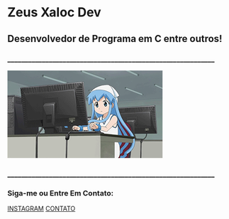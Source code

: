 #         Zeus Xaloc Dev 
## Desenvolvedor de Programa em C entre outros!
### ____________________________________________________________
![boas praticas](https://github.com/ZeusXaloc-Dev/ZeusXaloc-Dev/blob/main/zeusxalocGit.gif)
### ____________________________________________________________
### Siga-me ou Entre Em Contato:
[INSTAGRAM](https://instagram.com/enormityhacking_org) 
[CONTATO](https://wa.me/+5592999652961)


